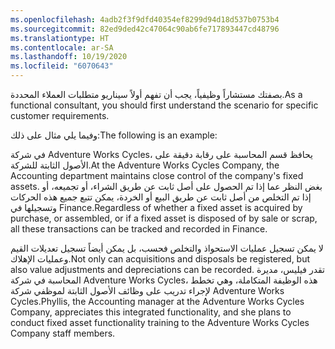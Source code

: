 ```yaml
---
ms.openlocfilehash: 4adb2f3f9dfd40354ef8299d94d18d537b0753b4
ms.sourcegitcommit: 82ed9ded42c47064c90ab6fe717893447cd48796
ms.translationtype: HT
ms.contentlocale: ar-SA
ms.lasthandoff: 10/19/2020
ms.locfileid: "6070643"
---
```

<span data-ttu-id="44fa5-101">بصفتك مستشاراً وظيفياً، يجب أن تفهم أولاً سيناريو متطلبات العملاء المحددة.</span><span class="sxs-lookup"><span data-stu-id="44fa5-101">As a functional consultant, you should first understand the scenario for specific customer requirements.</span></span>

<span data-ttu-id="44fa5-102">وفيما يلي مثال على ذلك:</span><span class="sxs-lookup"><span data-stu-id="44fa5-102">The following is an example:</span></span>

<span data-ttu-id="44fa5-103">في شركة Adventure Works Cycles، يحافظ قسم المحاسبة على رقابة دقيقة على الأصول الثابتة للشركة.</span><span class="sxs-lookup"><span data-stu-id="44fa5-103">At the Adventure Works Cycles Company, the Accounting department maintains close control of the company's fixed assets.</span></span> <span data-ttu-id="44fa5-104">بغض النظر عما إذا تم الحصول على أصل ثابت عن طريق الشراء، أو تجميعه، أو إذا تم التخلص من أصل ثابت عن طريق البيع أو الخردة، يمكن تتبع جميع هذه الحركات وتسجيلها في Finance.</span><span class="sxs-lookup"><span data-stu-id="44fa5-104">Regardless of whether a fixed asset is acquired by purchase, or assembled, or if a fixed asset is disposed of by sale or scrap, all these transactions can be tracked and recorded in Finance.</span></span>

<span data-ttu-id="44fa5-105">لا يمكن تسجيل عمليات الاستحواذ والتخلص فحسب، بل يمكن أيضاً تسجيل تعديلات القيم وعمليات الإهلاك.</span><span class="sxs-lookup"><span data-stu-id="44fa5-105">Not only can acquisitions and disposals be registered, but also value adjustments and depreciations can be recorded.</span></span> <span data-ttu-id="44fa5-106">تقدر فيليس، مديرة المحاسبة في شركة Adventure Works Cycles، هذه الوظيفة المتكاملة، وهي تخطط لإجراء تدريب على وظائف الأصول الثابتة لموظفي شركة Adventure Works Cycles.</span><span class="sxs-lookup"><span data-stu-id="44fa5-106">Phyllis, the Accounting manager at the Adventure Works Cycles Company, appreciates this integrated functionality, and she plans to conduct fixed asset functionality training to the Adventure Works Cycles Company staff members.</span></span>
